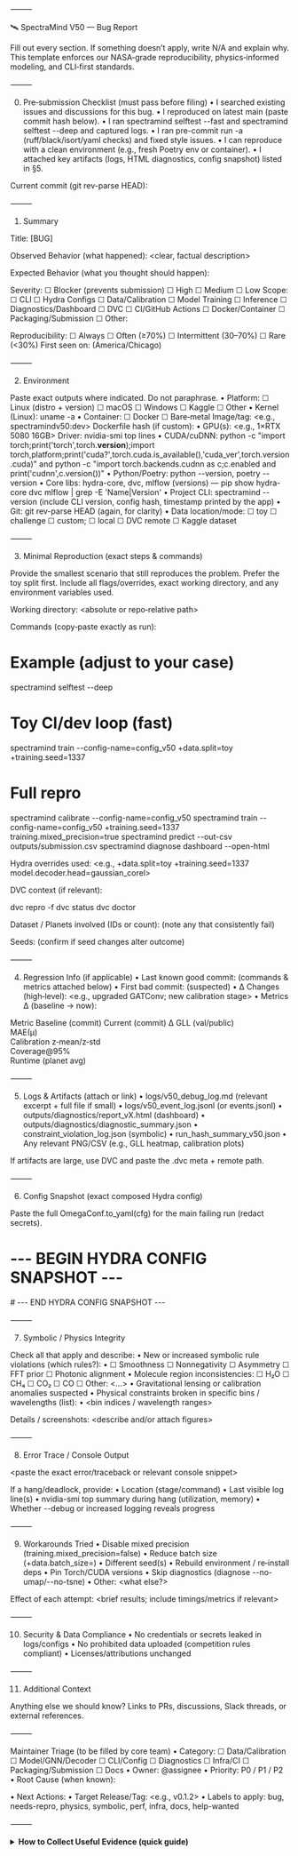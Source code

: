 
⸻

🛰️ SpectraMind V50 — Bug Report

Fill out every section. If something doesn’t apply, write N/A and explain why. This template enforces our NASA‑grade reproducibility, physics‑informed modeling, and CLI‑first standards.

⸻

0) Pre‑submission Checklist (must pass before filing)
	•	I searched existing issues and discussions for this bug.
	•	I reproduced on latest main (paste commit hash below).
	•	I ran spectramind selftest --fast and spectramind selftest --deep and captured logs.
	•	I ran pre-commit run -a (ruff/black/isort/yaml checks) and fixed style issues.
	•	I can reproduce with a clean environment (e.g., fresh Poetry env or container).
	•	I attached key artifacts (logs, HTML diagnostics, config snapshot) listed in §5.

Current commit (git rev-parse HEAD):
<hash>

⸻

1) Summary

Title:
[BUG] <concise problem statement>

Observed Behavior (what happened):
<clear, factual description>

Expected Behavior (what you thought should happen):


Severity: ☐ Blocker (prevents submission) ☐ High ☐ Medium ☐ Low
Scope: ☐ CLI ☐ Hydra Configs ☐ Data/Calibration ☐ Model Training ☐ Inference ☐ Diagnostics/Dashboard ☐ DVC ☐ CI/GitHub Actions ☐ Docker/Container ☐ Packaging/Submission ☐ Other: <specify>

Reproducibility: ☐ Always ☐ Often (≥70%) ☐ Intermittent (30–70%) ☐ Rare (<30%)
First seen on: <date> (America/Chicago)

⸻

2) Environment

Paste exact outputs where indicated. Do not paraphrase.
	•	Platform: ☐ Linux (distro + version) ☐ macOS ☐ Windows ☐ Kaggle ☐ Other
	•	Kernel (Linux): uname -a
	•	Container: ☐ Docker ☐ Bare‑metal
Image/tag: <e.g., spectramindv50:dev>  Dockerfile hash (if custom): <hash>
	•	GPU(s): <e.g., 1×RTX 5080 16GB>  Driver: nvidia-smi top lines
	•	CUDA/cuDNN: python -c "import torch;print('torch',torch.__version__);import torch,platform;print('cuda?',torch.cuda.is_available(),'cuda_ver',torch.version.cuda)" and python -c "import torch.backends.cudnn as c;c.enabled and print('cudnn',c.version())"
	•	Python/Poetry: python --version, poetry --version
	•	Core libs: hydra-core, dvc, mlflow (versions) — pip show hydra-core dvc mlflow | grep -E 'Name|Version'
	•	Project CLI: spectramind --version (include CLI version, config hash, timestamp printed by the app)
	•	Git: git rev-parse HEAD (again, for clarity)
	•	Data location/mode: ☐ toy ☐ challenge ☐ custom; ☐ local ☐ DVC remote ☐ Kaggle dataset

⸻

3) Minimal Reproduction (exact steps & commands)

Provide the smallest scenario that still reproduces the problem. Prefer the toy split first. Include all flags/overrides, exact working directory, and any environment variables used.

Working directory: <absolute or repo‑relative path>

Commands (copy‑paste exactly as run):

# Example (adjust to your case)
spectramind selftest --deep

# Toy CI/dev loop (fast)
spectramind train --config-name=config_v50 +data.split=toy +training.seed=1337

# Full repro
spectramind calibrate --config-name=config_v50
spectramind train --config-name=config_v50 +training.seed=1337 training.mixed_precision=true
spectramind predict --out-csv outputs/submission.csv
spectramind diagnose dashboard --open-html

Hydra overrides used:
<e.g., +data.split=toy +training.seed=1337 model.decoder.head=gaussian_corel>

DVC context (if relevant):

dvc repro -f
dvc status
dvc doctor

Dataset / Planets involved (IDs or count):
<list or range> (note any that consistently fail)

Seeds:
<list> (confirm if seed changes alter outcome)

⸻

4) Regression Info (if applicable)
	•	Last known good commit: <hash> (commands & metrics attached below)
	•	First bad commit: <hash> (suspected)
	•	Δ Changes (high‑level): <e.g., upgraded GATConv; new calibration stage>
	•	Metrics Δ (baseline → now):

Metric	Baseline (commit)	Current (commit)	Δ
GLL (val/public)			
MAE(μ)			
Calibration z‑mean/z‑std			
Coverage@95%			
Runtime (planet avg)			


⸻

5) Logs & Artifacts (attach or link)
	•	logs/v50_debug_log.md (relevant excerpt + full file if small)
	•	logs/v50_event_log.jsonl (or events.jsonl)
	•	outputs/diagnostics/report_vX.html (dashboard)
	•	outputs/diagnostics/diagnostic_summary.json
	•	constraint_violation_log.json (symbolic)
	•	run_hash_summary_v50.json
	•	Any relevant PNG/CSV (e.g., GLL heatmap, calibration plots)

If artifacts are large, use DVC and paste the .dvc meta + remote path.

⸻

6) Config Snapshot (exact composed Hydra config)

Paste the full OmegaConf.to_yaml(cfg) for the main failing run (redact secrets).

# --- BEGIN HYDRA CONFIG SNAPSHOT ---
<insert exact composed config>
# --- END HYDRA CONFIG SNAPSHOT ---


⸻

7) Symbolic / Physics Integrity

Check all that apply and describe:
	•	New or increased symbolic rule violations (which rules?):
	•	☐ Smoothness ☐ Nonnegativity ☐ Asymmetry ☐ FFT prior ☐ Photonic alignment
	•	Molecule region inconsistencies: ☐ H₂O ☐ CH₄ ☐ CO₂ ☐ CO ☐ Other: <...>
	•	Gravitational lensing or calibration anomalies suspected
	•	Physical constraints broken in specific bins / wavelengths (list):
	•	<bin indices / wavelength ranges>

Details / screenshots:
<describe and/or attach figures>

⸻

8) Error Trace / Console Output

<paste the exact error/traceback or relevant console snippet>

If a hang/deadlock, provide:
	•	Location (stage/command)
	•	Last visible log line(s)
	•	nvidia-smi top summary during hang (utilization, memory)
	•	Whether --debug or increased logging reveals progress

⸻

9) Workarounds Tried
	•	Disable mixed precision (training.mixed_precision=false)
	•	Reduce batch size (+data.batch_size=<n>)
	•	Different seed(s)
	•	Rebuild environment / re‑install deps
	•	Pin Torch/CUDA versions
	•	Skip diagnostics (diagnose --no-umap/--no-tsne)
	•	Other: <what else?>

Effect of each attempt:
<brief results; include timings/metrics if relevant>

⸻

10) Security & Data Compliance
	•	No credentials or secrets leaked in logs/configs
	•	No prohibited data uploaded (competition rules compliant)
	•	Licenses/attributions unchanged

⸻

11) Additional Context

Anything else we should know? Links to PRs, discussions, Slack threads, or external references.

⸻

Maintainer Triage (to be filled by core team)
	•	Category: ☐ Data/Calibration ☐ Model/GNN/Decoder ☐ CLI/Config ☐ Diagnostics ☐ Infra/CI ☐ Packaging/Submission ☐ Docs
	•	Owner: @assignee
	•	Priority: P0 / P1 / P2
	•	Root Cause (when known): <summary>
	•	Next Actions: <checklist>
	•	Target Release/Tag: <e.g., v0.1.2>
	•	Labels to apply: bug, needs-repro, physics, symbolic, perf, infra, docs, help-wanted

⸻


<details>
<summary><strong>How to Collect Useful Evidence (quick guide)</strong></summary>


# 1) Version & hash
spectramind --version
git rev-parse HEAD

# 2) Self-tests
spectramind selftest --fast
spectramind selftest --deep

# 3) Minimal toy repro
spectramind train --config-name=config_v50 +data.split=toy +training.seed=1337

# 4) Full pipeline (if needed)
spectramind calibrate --config-name=config_v50
spectramind train --config-name=config_v50 +training.seed=1337
spectramind predict --out-csv outputs/submission.csv
spectramind diagnose dashboard

# 5) Collect logs & artifacts
ls -lah logs/ outputs/diagnostics/

If you have DVC:

dvc repro -f
dvc status
dvc doctor

For CUDA/Torch:

nvidia-smi
python - <<'PY'
import torch, json
print(json.dumps({
  "torch": torch.__version__,
  "cuda_available": torch.cuda.is_available(),
  "cuda_version": getattr(torch.version, "cuda", None),
  "device_count": torch.cuda.device_count()
}, indent=2))
PY

</details>
